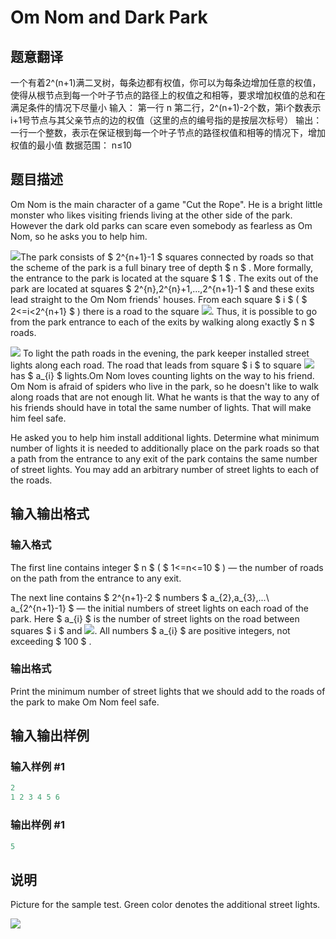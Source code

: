 # Om Nom and Dark Park

## 题意翻译

一个有着2^(n+1)满二叉树，每条边都有权值，你可以为每条边增加任意的权值，使得从根节点到每一个叶子节点的路径上的权值之和相等，要求增加权值的总和在满足条件的情况下尽量小 输入： 第一行 n 第二行，2^(n+1)-2个数，第i个数表示i+1号节点与其父亲节点的边的权值（这里的点的编号指的是按层次标号） 输出： 一行一个整数，表示在保证根到每一个叶子节点的路径权值和相等的情况下，增加权值的最小值 数据范围： n≤10

## 题目描述

Om Nom is the main character of a game "Cut the Rope". He is a bright little monster who likes visiting friends living at the other side of the park. However the dark old parks can scare even somebody as fearless as Om Nom, so he asks you to help him.

![](https://cdn.luogu.com.cn/upload/vjudge_pic/CF526B/131af3f0d0c50854dd04093b7cc403fcf25a1e8b.png)The park consists of $ 2^{n+1}-1 $ squares connected by roads so that the scheme of the park is a full binary tree of depth $ n $ . More formally, the entrance to the park is located at the square $ 1 $ . The exits out of the park are located at squares $ 2^{n},2^{n}+1,...,2^{n+1}-1 $ and these exits lead straight to the Om Nom friends' houses. From each square $ i $ ( $ 2<=i<2^{n+1} $ ) there is a road to the square ![](https://cdn.luogu.com.cn/upload/vjudge_pic/CF526B/1a134f5ff0a48756afece69eeb883c670c5ab534.png). Thus, it is possible to go from the park entrance to each of the exits by walking along exactly $ n $ roads.

![](https://cdn.luogu.com.cn/upload/vjudge_pic/CF526B/f5acd0d816020c5e5a5f00b96e0b0428cadec703.png) To light the path roads in the evening, the park keeper installed street lights along each road. The road that leads from square $ i $ to square ![](https://cdn.luogu.com.cn/upload/vjudge_pic/CF526B/1a134f5ff0a48756afece69eeb883c670c5ab534.png) has $ a_{i} $ lights.Om Nom loves counting lights on the way to his friend. Om Nom is afraid of spiders who live in the park, so he doesn't like to walk along roads that are not enough lit. What he wants is that the way to any of his friends should have in total the same number of lights. That will make him feel safe.

He asked you to help him install additional lights. Determine what minimum number of lights it is needed to additionally place on the park roads so that a path from the entrance to any exit of the park contains the same number of street lights. You may add an arbitrary number of street lights to each of the roads.

## 输入输出格式

### 输入格式

The first line contains integer $ n $ ( $ 1<=n<=10 $ ) — the number of roads on the path from the entrance to any exit.

The next line contains $ 2^{n+1}-2 $ numbers $ a_{2},a_{3},...\ a_{2^{n+1}-1} $ — the initial numbers of street lights on each road of the park. Here $ a_{i} $ is the number of street lights on the road between squares $ i $ and ![](https://cdn.luogu.com.cn/upload/vjudge_pic/CF526B/1a134f5ff0a48756afece69eeb883c670c5ab534.png). All numbers $ a_{i} $ are positive integers, not exceeding $ 100 $ .

### 输出格式

Print the minimum number of street lights that we should add to the roads of the park to make Om Nom feel safe.

## 输入输出样例

### 输入样例 #1

```cpp
2
1 2 3 4 5 6

```
### 输出样例 #1

```cpp
5

```
## 说明

Picture for the sample test. Green color denotes the additional street lights.

![](https://cdn.luogu.com.cn/upload/vjudge_pic/CF526B/a991902237b78dc527346d24d4ba436bdc2cc2af.png)

